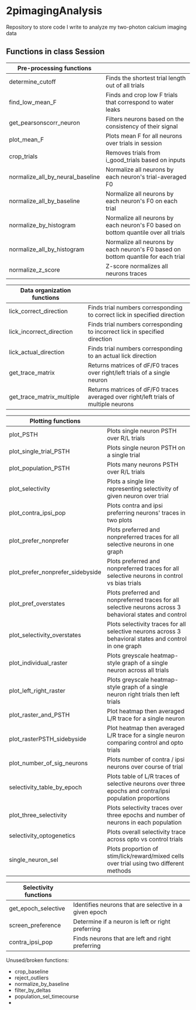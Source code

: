 # 2pimagingAnalysis
Repository to store code I write to analyze my two-photon calcium imaging data

## Functions in class Session

| Pre-processing functions        ||
| ----------- | ----------- |
| determine_cutoff      | Finds the shortest trial length out of all trials    |
| find_low_mean_F   | Finds and crop low F trials that correspond to water leaks        |
|get_pearsonscorr_neuron | Filters neurons based on the consistency of their signal|
| plot_mean_F | Plots mean F for all neurons over trials in session |
|crop_trials | Removes trials from i_good_trials based on inputs |
| normalize_all_by_neural_baseline | Normalize all neurons by each neuron's trial-averaged F0 | 
|normalize_all_by_baseline |  Normalize all neurons by each neuron's F0 on each trial |
| normalize_by_histogram | Normalize all neurons by each neuron's F0 based on bottom quantile over all trials |
|normalize_all_by_histogram | Normalize all neurons by each neuron's F0 based on bottom quantile for each trial |
|normalize_z_score  | Z-score normalizes all neurons traces |


| Data organization functions  ||
| ------------ | ---------------|
| lick_correct_direction | Finds trial numbers corresponding to correct lick in specified direction |
| lick_incorrect_direction | Finds trial numbers corresponding to incorrect lick in specified direction |
| lick_actual_direction | Finds trial numbers corresponding to an actual lick direction |
| get_trace_matrix | Returns matrices of dF/F0 traces over right/left trials of a single neuron |
| get_trace_matrix_multiple |Returns matrices of dF/F0 traces averaged over right/left trials of multiple neurons |


| Plotting functions  ||
| ------------ | ---------------|
| plot_PSTH | Plots single neuron PSTH over R/L trials |
| plot_single_trial_PSTH | Plots single neuron PSTH on a single trial |
| plot_population_PSTH | Plots many neurons PSTH over R/L trials |
| plot_selectivity | Plots a single line representing selectivity of given neuron over trial |
| plot_contra_ipsi_pop | Plots contra and ipsi preferring neurons' traces in two plots |
| plot_prefer_nonprefer | Plots preferred and nonpreferred traces for all selective neurons in one graph |
| plot_prefer_nonprefer_sidebyside | Plots preferred and nonpreferred traces for all selective neurons in control vs bias trials |
| plot_pref_overstates | Plots preferred and nonpreferred traces for all selective neurons across 3 behavioral states and control |
| plot_selectivity_overstates | Plots selectivity traces for all selective neurons across 3 behavioral states and control in one graph |
| plot_individual_raster | Plots greyscale heatmap-style graph of a single neuron across all trials |
| plot_left_right_raster | Plots greyscale heatmap-style graph of a single neuron right trials then left trials |
| plot_raster_and_PSTH | Plot heatmap then averaged L/R trace for a single neuron | 
| plot_rasterPSTH_sidebyside |  Plot heatmap then averaged L/R trace for a single neuron comparing control and opto trials |
| plot_number_of_sig_neurons | Plots number of contra / ipsi neurons over course of trial | 
| selectivity_table_by_epoch | Plots table of L/R traces of selective neurons over three epochs and contra/ipsi population proportions | 
| plot_three_selectivity | Plots selectivity traces over three epochs and number of neurons in each population |
| selectivity_optogenetics | Plots overall selectivity trace across opto vs control trials |
| single_neuron_sel | Plots proportion of stim/lick/reward/mixed cells over trial using two different methods| 




| Selectivity functions  ||
| ------------ | ---------------|
| get_epoch_selective | Identifies neurons that are selective in a given epoch |
| screen_preference | Determine if a neuron is left or right preferring |
| contra_ipsi_pop | Finds neurons that are left and right preferring |





Unused/broken functions:
- crop_baseline
- reject_outliers
- normalize_by_baseline
- filter_by_deltas
- population_sel_timecourse
- 
